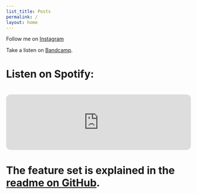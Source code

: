 ```yaml
---
list_title: Posts
permalink: /
layout: home
---
```

Follow me on [Instagram](https://www.instagram.com/1knoz/)

Take a listen on [Bandcamp](https://knoz.bandcamp.com/).

# Listen on Spotify:
# <iframe style="border-radius:12px" src="https://open.spotify.com/embed/artist/5O43wu55zsf32LLa8E6JAp?utm_source=generator&theme=0" width="100%" height="152" frameBorder="0" allowfullscreen="" allow="autoplay; clipboard-write; encrypted-media; fullscreen; picture-in-picture" loading="lazy"></iframe>

# The feature set is explained in the [readme on GitHub](https://github.com/michaelnordmeyer/jekyll-theme-nix).
